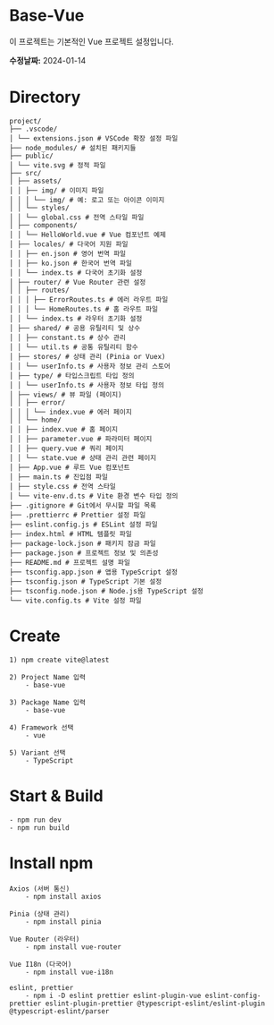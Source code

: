 # Base-Vue

이 프로젝트는 기본적인 Vue 프로젝트 설정입니다.

**수정날짜:**
2024-01-14

# Directory

```
project/
├── .vscode/
│ └── extensions.json # VSCode 확장 설정 파일
├── node_modules/ # 설치된 패키지들
├── public/
│ └── vite.svg # 정적 파일
├── src/
│ ├── assets/
│ │ ├── img/ # 이미지 파일
│ │ │ └── img/ # 예: 로고 또는 아이콘 이미지
│ │ └── styles/
│ │ └── global.css # 전역 스타일 파일
│ ├── components/
│ │ └── HelloWorld.vue # Vue 컴포넌트 예제
│ ├── locales/ # 다국어 지원 파일
│ │ ├── en.json # 영어 번역 파일
│ │ ├── ko.json # 한국어 번역 파일
│ │ └── index.ts # 다국어 초기화 설정
│ ├── router/ # Vue Router 관련 설정
│ │ ├── routes/
│ │ │ ├── ErrorRoutes.ts # 에러 라우트 파일
│ │ │ └── HomeRoutes.ts # 홈 라우트 파일
│ │ └── index.ts # 라우터 초기화 설정
│ ├── shared/ # 공용 유틸리티 및 상수
│ │ ├── constant.ts # 상수 관리
│ │ └── util.ts # 공통 유틸리티 함수
│ ├── stores/ # 상태 관리 (Pinia or Vuex)
│ │ └── userInfo.ts # 사용자 정보 관리 스토어
│ ├── type/ # 타입스크립트 타입 정의
│ │ └── userInfo.ts # 사용자 정보 타입 정의
│ ├── views/ # 뷰 파일 (페이지)
│ │ ├── error/
│ │ │ └── index.vue # 에러 페이지
│ │ └── home/
│ │ ├── index.vue # 홈 페이지
│ │ ├── parameter.vue # 파라미터 페이지
│ │ ├── query.vue # 쿼리 페이지
│ │ └── state.vue # 상태 관리 관련 페이지
│ ├── App.vue # 루트 Vue 컴포넌트
│ ├── main.ts # 진입점 파일
│ ├── style.css # 전역 스타일
│ └── vite-env.d.ts # Vite 환경 변수 타입 정의
├── .gitignore # Git에서 무시할 파일 목록
├── .prettierrc # Prettier 설정 파일
├── eslint.config.js # ESLint 설정 파일
├── index.html # HTML 템플릿 파일
├── package-lock.json # 패키지 잠금 파일
├── package.json # 프로젝트 정보 및 의존성
├── README.md # 프로젝트 설명 파일
├── tsconfig.app.json # 앱용 TypeScript 설정
├── tsconfig.json # TypeScript 기본 설정
├── tsconfig.node.json # Node.js용 TypeScript 설정
└── vite.config.ts # Vite 설정 파일
```

# Create

    1) npm create vite@latest

    2) Project Name 입력
        - base-vue

    3) Package Name 입력
        - base-vue

    4) Framework 선택
        - vue

    5) Variant 선택
        - TypeScript

# Start & Build

    - npm run dev
    - npm run build

# Install npm

    Axios (서버 통신)
        - npm install axios

    Pinia (상태 관리)
        - npm install pinia

    Vue Router (라우터)
        - npm install vue-router

    Vue I18n (다국어)
        - npm install vue-i18n

    eslint, prettier
        - npm i -D eslint prettier eslint-plugin-vue eslint-config-prettier eslint-plugin-prettier @typescript-eslint/eslint-plugin @typescript-eslint/parser
